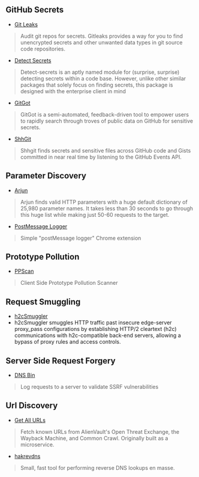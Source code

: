 ## GitHub Secrets
- [Git Leaks](https://github.com/zricethezav/gitleaks)
> Audit git repos for secrets. Gitleaks provides a way for you to find unencrypted secrets and other unwanted data types in git source code repositories.

- [Detect Secrets](https://github.com/Yelp/detect-secrets)
> Detect-secrets is an aptly named module for (surprise, surprise) detecting secrets within a code base. However, unlike other similar packages that solely focus on finding secrets, this package is designed with the enterprise client in mind

- [GitGot](https://github.com/BishopFox/GitGot)
> GitGot is a semi-automated, feedback-driven tool to empower users to rapidly search through troves of public data on GitHub for sensitive secrets.

- [ShhGit](https://github.com/eth0izzle/shhgit/)
> Shhgit finds secrets and sensitive files across GitHub code and Gists committed in near real time by listening to the GitHub Events API.

## Parameter Discovery
- [Arjun](https://github.com/s0md3v/Arjun)
> Arjun finds valid HTTP parameters with a huge default dictionary of 25,980 parameter names. It takes less than 30 seconds to go through this huge list while making just 50-60 requests to the target.

- [PostMessage Logger](https://github.com/opnsec/postMessage-logger)
> Simple "postMessage logger" Chrome extension

## Prototype Pollution
- [PPScan](https://github.com/msrkp/PPScan)
> Client Side Prototype Pollution Scanner

## Request Smuggling
- [h2cSmuggler](https://github.com/assetnote/h2csmuggler)
- h2cSmuggler smuggles HTTP traffic past insecure edge-server proxy_pass configurations by establishing HTTP/2 cleartext (h2c) communications with h2c-compatible back-end servers, allowing a bypass of proxy rules and access controls.

## Server Side Request Forgery
- [DNS Bin](http://dnsbin.zhack.ca/)
> Log requests to a server to validate SSRF vulnerabilities

## Url Discovery
- [Get All URLs](https://github.com/lc/hacks/tree/master/getallurls)
> Fetch known URLs from AlienVault's Open Threat Exchange, the Wayback Machine, and Common Crawl. Originally built as a microservice.

- [hakrevdns](https://github.com/hakluke/hakrevdns)
> Small, fast tool for performing reverse DNS lookups en masse.
